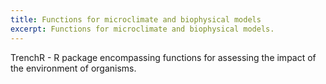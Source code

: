 ```yaml
---
title: Functions for microclimate and biophysical models
excerpt: Functions for microclimate and biophysical models.
---
```

TrenchR - R package encompassing functions for assessing the impact of the environment of organisms.